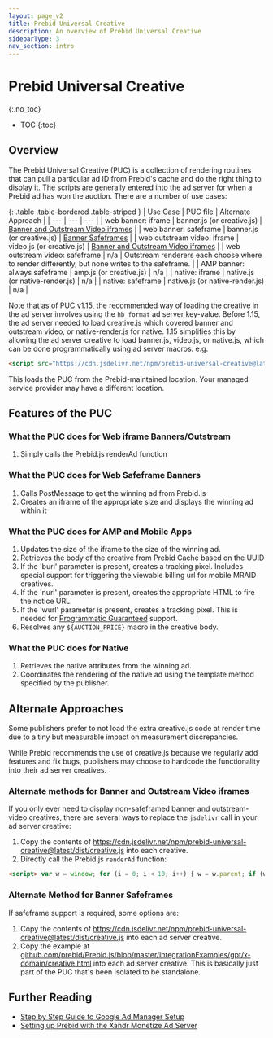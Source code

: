 ```yaml
---
layout: page_v2
title: Prebid Universal Creative
description: An overview of Prebid Universal Creative
sidebarType: 3
nav_section: intro
---
```


<div class="bs-docs-section" markdown="1">

# Prebid Universal Creative
{:.no_toc}

- TOC
{:toc}

## Overview

The Prebid Universal Creative (PUC) is a collection of rendering routines
that can pull a particular ad ID from Prebid's cache and do the right
thing to display it. The scripts are generally entered into the ad server for
when a Prebid ad has won the auction. There are a number of use cases:

{: .table .table-bordered .table-striped }
| Use Case | PUC file | Alternate Approach |
| --- | --- | --- |
| web banner: iframe | banner.js (or creative.js) | [Banner and Outstream Video iframes](#alternate-method-for-banner-and-outstream-video-iframes) |
| web banner: safeframe | banner.js (or creative.js) | [Banner Safeframes](#alternate-method-for-banner-safeframes) |
| web outstream video: iframe | video.js (or creative.js) | [Banner and Outstream Video iframes](#alternate-method-for-banner-and-outstream-video-iframes) |
| web outstream video: safeframe | n/a | Outstream renderers each choose where to render differently, but none writes to the safeframe. |
| AMP banner: always safeframe | amp.js (or creative.js) | n/a |
| native: iframe | native.js (or native-render.js) | n/a |
| native: safeframe | native.js (or native-render.js) | n/a |

Note that as of PUC v1.15, the recommended way of loading the creative
in the ad server involves using the `hb_format` ad server key-value. Before 1.15, the ad server needed to load creative.js which covered banner and outstream video, or native-render.js for native. 1.15 simplifies this
by allowing the ad server creative to load banner.js, video.js, or native.js, which can be done programmatically using ad server macros. e.g.

```html
<script src="https://cdn.jsdelivr.net/npm/prebid-universal-creative@latest/dist/%%PATTERN:hb_format%%.js"></script>
```

This loads the PUC from the Prebid-maintained location. Your managed
service provider may have a different location.

## Features of the PUC

### What the PUC does for Web iframe Banners/Outstream

1. Simply calls the Prebid.js renderAd function

### What the PUC does for Web Safeframe Banners

1. Calls PostMessage to get the winning ad from Prebid.js
1. Creates an iframe of the appropriate size and displays the winning ad within it

### What the PUC does for AMP and Mobile Apps

1. Updates the size of the iframe to the size of the winning ad.
1. Retrieves the body of the creative from Prebid Cache based on the UUID
1. If the 'burl' parameter is present, creates a tracking pixel. Includes special support for triggering the viewable billing url for mobile MRAID creatives.
1. If the 'nurl' parameter is present, creates the appropriate HTML to fire the notice URL.
1. If the 'wurl' parameter is present, creates a tracking pixel. This is needed for [Programmatic Guaranteed](/prebid-server/features/pg/pbs-pg-idx.html) support.
1. Resolves any `${AUCTION_PRICE}` macro in the creative body.

### What the PUC does for Native

1. Retrieves the native attributes from the winning ad.
1. Coordinates the rendering of the native ad using the template method specified by the publisher.

## Alternate Approaches

Some publishers prefer to not load the extra creative.js code at render time
due to a tiny but measurable impact on measurement discrepancies.

While Prebid recommends the use of creative.js because we regularly add
features and fix bugs, publishers may choose to hardcode the functionality
into their ad server creatives.

### Alternate methods for Banner and Outstream Video iframes

If you only ever need to display non-safeframed banner and outstream-video creatives, there are several ways to replace the `jsdelivr` call in your ad server creative:

1. Copy the contents of https://cdn.jsdelivr.net/npm/prebid-universal-creative@latest/dist/creative.js into each creative.
1. Directly call the Prebid.js `renderAd` function:

```html
<script> var w = window; for (i = 0; i < 10; i++) { w = w.parent; if (w.pbjs) { try { w.pbjs.renderAd(document, '%%PATTERN:hb_adid%%'); break; } catch (e) { continue; } } } </script>
```

### Alternate Method for Banner Safeframes

If safeframe support is required, some options are:

1. Copy the contents of https://cdn.jsdelivr.net/npm/prebid-universal-creative@latest/dist/creative.js into each ad server creative.
1. Copy the example at [github.com/prebid/Prebid.js/blob/master/integrationExamples/gpt/x-domain/creative.html](https://github.com/prebid/Prebid.js/blob/master/integrationExamples/gpt/x-domain/creative.html) into each ad server creative. This is basically just part of the PUC that's been isolated to be standalone.

## Further Reading

- [Step by Step Guide to Google Ad Manager Setup](/adops/step-by-step.html)
- [Setting up Prebid with the Xandr Monetize Ad Server](/adops/setting-up-prebid-with-the-appnexus-ad-server.html)
